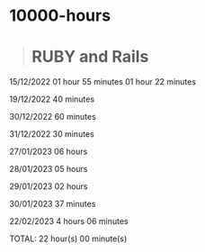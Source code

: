 # 10000-hours

># RUBY and Rails
15/12/2022
01 hour 55 minutes
01 hour 22 minutes

19/12/2022
40 minutes

30/12/2022
60 minutes

31/12/2022
30 minutes

27/01/2023
06 hours

28/01/2023
05 hours

29/01/2023
02 hours

30/01/2023
37 minutes

22/02/2023
4 hours 06 minutes

TOTAL: 22 hour(s) 00 minute(s)

